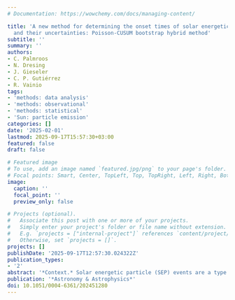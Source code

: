 ```yaml
---
# Documentation: https://wowchemy.com/docs/managing-content/

title: 'A new method for determining the onset times of solar energetic particles
  and their uncertainties: Poisson-CUSUM bootstrap hybrid method'
subtitle: ''
summary: ''
authors:
- C. Palmroos
- N. Dresing
- J. Gieseler
- C. P. Gutiérrez
- R. Vainio
tags:
- 'methods: data analysis'
- 'methods: observational'
- 'methods: statistical'
- 'Sun: particle emission'
categories: []
date: '2025-02-01'
lastmod: 2025-09-17T15:57:30+03:00
featured: false
draft: false

# Featured image
# To use, add an image named `featured.jpg/png` to your page's folder.
# Focal points: Smart, Center, TopLeft, Top, TopRight, Left, Right, BottomLeft, Bottom, BottomRight.
image:
  caption: ''
  focal_point: ''
  preview_only: false

# Projects (optional).
#   Associate this post with one or more of your projects.
#   Simply enter your project's folder or file name without extension.
#   E.g. `projects = ["internal-project"]` references `content/project/deep-learning/index.md`.
#   Otherwise, set `projects = []`.
projects: []
publishDate: '2025-09-17T12:57:30.024322Z'
publication_types:
- '2'
abstract: '*Context.* Solar energetic particle (SEP) events are a type of space weather phenomena in which highly energetic charged particles are released from the Sun into interplanetary space by violent and eruptive phenomena, such as solar flares and coronal mass ejections. In order to assess the origin of SEPs, an accurate timing of their arrival at spacecraft is of utmost importance. Several methods for determining the starting time of an SEP event at an observer exist, but the uncertainty of this starting time is not assessed in a systematic way by the vast majority of studies.<br/><br/>*Aims.* Employing a newly developed hybrid method of Poisson-CUSUM combined with bootstrapping, we show that the uncertainty related to the onset of an event in any particular energy range is often more than the mere time resolution of the measuring apparatus, and furthermore, it is not necessarily symmetric with respect to the past and future of the determined onset. In addition, we provide a software tool to the scientific community that applies the presented method and automates the determination of SEP event onset times and their related uncertainties, and it finally allows one to easily perform a velocity dispersion analysis.<br/><br/>*Methods.* By applying the Poisson-CUSUM method coupled with statistical bootstrapping to SEP event observations, we demonstrate the effectiveness of the method on synthetic and real data, and we compare them to an analysis conducted using a classical approach in which the uncertainty is assumed based on the time resolution of the data.<br/><br/>*Results.* In the example case, the inferred SEP path length and injection time related to the event, acquired by the velocity dispersion analysis, differ from what is obtained without properly assessing the uncertainty related to the onset times in varying energies. We also present the software package, PyOnset, that automates many steps of the method along with providing powerful data-visualization methods and analysis tools. We release the code to the scientific community as open-source software.'
publication: '*Astronomy & Astrophysics*'
doi: 10.1051/0004-6361/202451280
---
```

